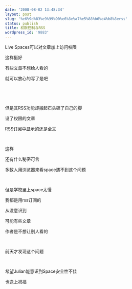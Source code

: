 ```yaml
---
date: '2008-08-02 13:48:34'
layout: post
slug: '%e6%9d%83%e9%99%90%e6%8e%a7%e5%88%b6%e4%b8%8erss'
status: publish
title: 权限控制与RSS
wordpress_id: '9883'
---
```


Live Spaces可以对文章加上访问权限


这样挺好


有些文章不想给人看的


就可以放心的写了是吧


 


 


但是其RSS功能却搬起石头砸了自己的脚


设了权限的文章


RSS订阅中显示的还是全文


 


这样


还有什么秘密可言


多数人用浏览器来看space遇不到这个问题


 


但是学校里上space太慢


我都是用rss订阅的


从没意识到


可能有些文章


作者是不想让别人看的


 


前天才发现这个问题


 


希望Julian能意识到Space安全性不佳


也送上祝福   

